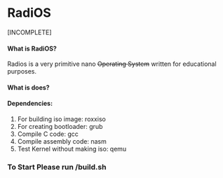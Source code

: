 # RadiOS
[INCOMPLETE]

#### What is RadiOS?
Radios is a very primitive nano ~~Operating System~~ written for educational purposes.

#### What is does?

#### Dependencies:

1. For building iso image: roxxiso
2. For creating bootloader: grub 
3. Compile C code: gcc
4. Compile assembly code: nasm
5. Test Kernel without making iso: qemu

### To Start Please run /build.sh

